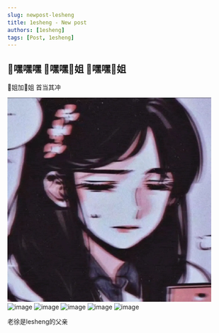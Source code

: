 ```yaml
---
slug: newpost-lesheng
title: 1esheng - New post
authors: [1esheng]
tags: [Post, 1esheng]
---
```


## 🤭嘿嘿嘿 🤭嘿嘿🐏姐 🤭嘿嘿🐍姐

🐏姐加🐍姐 
首当其冲

![img](91392822.png)
![image](https://user-images.githubusercontent.com/91392822/139607241-f52e2631-94b8-4360-a0b7-41cb9d30f928.png)
![image](https://user-images.githubusercontent.com/91392822/139607245-624d5525-150e-4ea0-9f4a-7d98c1e2e719.png)
![image](https://user-images.githubusercontent.com/91392822/139607325-006b34e1-70a2-40c9-aad6-81c6a2e20e62.png)
![image](https://user-images.githubusercontent.com/91392822/139607329-b5b6f979-9e59-4060-82a0-c3fa02544c20.png)
![image](https://user-images.githubusercontent.com/91392822/139607345-e1ce3de4-298c-4f7a-92e8-33c52d965899.png)

老徐是lesheng的父亲
